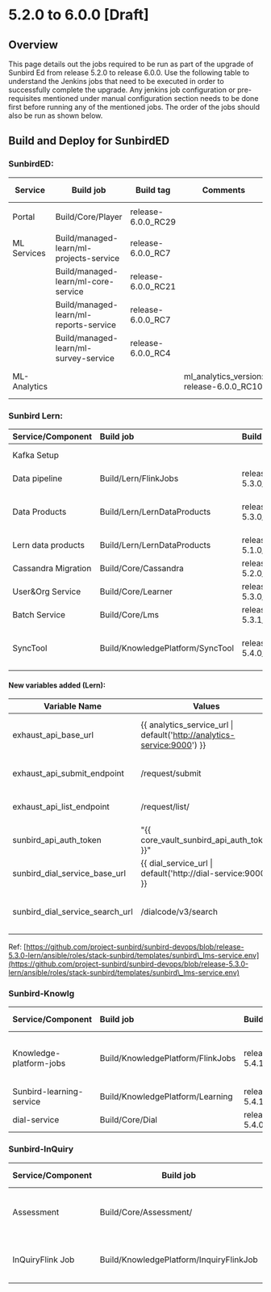 # 5.2.0 to 6.0.0 \[Draft]

## Overview <a href="#user-content-overview" id="user-content-overview"></a>



This page details out the jobs required to be run as part of the upgrade of Sunbird Ed from release 5.2.0 to release 6.0.0. Use the following table to understand the Jenkins jobs that need to be executed in order to successfully complete the upgrade. Any jenkins job configuration or pre-requisites mentioned under manual configuration section needs to be done first before running any of the mentioned jobs. The order of the jobs should also be run as shown below.



## **Build and Deploy for SunbirdED**

### **SunbirdED:**

| Service      | Build job                               | Build tag           | Comments                                    | Deploy Job                                                                                                                                                                         | Deploy tag    |
| ------------ | --------------------------------------- | ------------------- | ------------------------------------------- | ---------------------------------------------------------------------------------------------------------------------------------------------------------------------------------- | ------------- |
| Portal       | <p>Build/Core/Player<br></p>            | release-6.0.0\_RC29 |                                             | Deploy/Kubernetes/Player                                                                                                                                                           | release-6.0.0 |
| ML Services  | Build/managed-learn/ml-projects-service | release-6.0.0\_RC7  |                                             | Deploy/managed-learn/ml-projects-service | release-6.0.0 |
|              | Build/managed-learn/ml-core-service     | release-6.0.0\_RC21 |                                             | Deploy/managed-learn/ml-core-service                                                                                                                                               | release-6.0.0 |
|              | Build/managed-learn/ml-reports-service  | release-6.0.0_RC7  |                                             | Deploy/managed-learn/ml-reports-service                                                                                                                                            | release-6.0.0 |
|              | Build/managed-learn/ml-survey-service   | release-6.0.0\_RC4  |                                             | Deploy/managed-learn/ml-survey-service                                                                                                                                             | release-6.0.0 |
| ML-Analytics |                                         |                     | ml\_analytics\_version: release-6.0.0_RC10 | Deploy/managed-learn/ml-analytics-service                                                                                                                                          | release-5.2.0 |

### Sunbird Lern:

|Service/Component|Build job|Build tag|Deploy Job|Deploy tag|Comments|
|:----|:----|:----|:----|:----|:----|
|Kafka Setup| | |Deploy/Core/KafkaSetup|release-6.0.0|verify if kafka topic = **programuser.info** is created|
|Data pipeline|Build/Lern/FlinkJobs|release-5.3.0_RC5|Deploy/Lern/FlinkJobs|release-5.3.0_RC5|Add **program-user-info** into job list and deploy it.|
|Data Products|Build/Lern/LernDataProducts|release-5.3.0_RC6|Deploy/Lern/LernDataProducts|release-5.3.0_RC6|Add **program-user-exhaust** into job list of **Deploy/Lern/LernAnalyticsReplayJobs** for running it.|
|Lern data products|Build/Lern/LernDataProducts|release-5.1.0_RC1|Deploy/Lern/LernDataProducts|release-5.1.0_RC1| |
|Cassandra Migration|Build/Core/Cassandra|release-5.2.0_RC1|Deploy/Kubernetes/Cassandra|release-5.2.0-lern|add the  **sunbird_programs** keyspace in Deploy Jenkins jobs|
|User&Org Service|Build/Core/Learner|release-5.3.0_RC2|Deploy/Kubernetes/Learner|release-5.3.0-lern| |
|Batch Service|Build/Core/Lms|release-5.3.1_RC1|Deploy/Kubernetes/Lms|release-5.3.0-lern| |
|SyncTool|Build/KnowledgePlatform/SyncTool|release-5.4.0_RC1|Deploy/KnowledgePlatform/Neo4jElasticSearchSyncTool|**cmd:** syncdialcodes  **Sample Params**: --ids U7J3S8,R9Y6W5,Y3U3F1,D5C3D6,A7R6H3,J4F5V2,E1P7P2,Y5X5T7| SyncTool enhancement to be used by existing adopters for syncing "imageUrl" of DIAL codes to elastic search.|

#### New variables added (Lern):

| Variable Name                  | Values                                                                                                        | Comments                                     |
| ------------------------------ | ------------------------------------------------------------------------------------------------------------- | -------------------------------------------- |
| exhaust\_api\_base\_url        | \{{ analytics\_service\_url \| default('[http://analytics-service:9000](http://analytics-service:9000/)') \}} | Obsrv exhaust API endpoint for batch service |
| exhaust\_api\_submit\_endpoint | /request/submit                                                                                               | To submit job request from batch service     |
| exhaust\_api\_list\_endpoint   | /request/list/                                                                                                | To list job request from batch service       |
| sunbird\_api\_auth\_token      | "\{{ core\_vault\_sunbird\_api\_auth\_token \}}"                                                              | Authentication token for APIs                |
| sunbird\_dial\_service\_base\_url   | \{{ dial_service_url \| default('http://dial-service:9000') \}} | To store the dial service base path         |
| sunbird\_dial\_service\_search\_url | /dialcode/v3/search                                                                                      | To store the search url of the dial service |

 Ref: [https://github.com/project-sunbird/sunbird-devops/blob/release-5.3.0-lern/ansible/roles/stack-sunbird/templates/sunbird\_lms-service.env](https://github.com/project-sunbird/sunbird-devops/blob/release-5.3.0-lern/ansible/roles/stack-sunbird/templates/sunbird\_lms-service.env)

### **Sunbird-Knowlg**

|Service/Component|Build job|Build tag|Deploy Job|Deploy tag|Comments|
|:----|:----|:----|:----|:----|:----|
|Knowledge-platform-jobs|Build/KnowledgePlatform/FlinkJobs|release-5.4.1_RC1|Deploy/KnowledgePlatform/FlinkJobs|release-5.4.1_RC1|Jobs to be deploy: **qrcode-image-generator**|
|Sunbird-learning-service|Build/KnowledgePlatform/Learning|release-5.4.1_RC1|Deploy/KnowledgePlatform/Learning|release-5.4.1_RC1| |
|dial-service|Build/Core/Dial|release-5.4.0_RC1|Deploy/Kubernetes/Dial|release-6.0.0| |



### **Sunbird-InQuiry**

| Service/Component | Build job                               | Build tag          | Deploy Job                               | Deploy tag         | Comments                                                                                                                                                                                                                                                                       |
| ----------------- | --------------------------------------- | ------------------ | ---------------------------------------- | ------------------ | ------------------------------------------------------------------------------------------------------------------------------------------------------------------------------------------------------------------------------------------------------------------------------ |
| Assessment        | Build/Core/Assessment/                  | release-5.6.0\_RC1 | Deploy/Core/Assessment/                  | release-6.0.0      | <p></p><p>New Configuration Added:<br>question.list.limit={{ question_list_api_request_limit | default('20') }}<br>Ref:  <a href="https://github.com/project-sunbird/sunbird-devops/pull/3770/files">https://github.com/project-sunbird/sunbird-devops/pull/3770/files</a></p> |
| InQuiryFlink Job  | Build/KnowledgePlatform/InquiryFlinkJob | release-5.2.0\_RC3 | Deploy/KnowledgePlatform/InquiryFlinkJob | release-5.2.0\_RC3 | <p>Please deploy below jobs:<br><code>async-questionset-publish</code><br><code>questionset-republish</code></p>                                                                                                                                                               |







